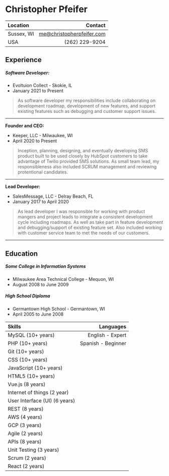 # Christopher Pfeifer

| Location | Contact |
| :------- | ------: |
| Sussex, WI | me@christopherpfeifer.com |
| USA | (262) 229-9204 |

## Experience

##### Software Developer:
* Evoltuion Collect - Skokie, IL
* January 2021 to Present
> As software developer my responsibilities include collaborating on development roadmap, development
of new features, and support existing features such as debugging and customer support issues.
----------

**Founder and CEO:**
* Keeper, LLC - Milwaukee, WI
* April 2020 to Present
> Inception, planning, designing, and eventually developing SMS product built to be used closely by
HubSpot customers to take advantage of Twilio provided SMS solutions. As small team lead, my
responsibleness also included SCRUM management and reviewing protentional candidates.
----------

**Lead Developer:**
* SalesMessage, LLC - Delray Beach, FL
* January 2017 to April 2020
> As lead developer I was responsible for working with product mangers and project leads to integrate
a consistent development cycle including roadmaps. As well as take part in feature development and
debugging/support of existing feature set. Also included working with customer service team to met the
needs of our customers.
----------

## Education

##### Some College in Information Systems
* Milwaukee Area Technical College - Mequon, WI
* August 2008 to June 2009

##### High School Diploma
* Germantown High School - Germantown, WI
* April 2005 to June 2008

| Skills | Languages |
|:-------|----------:|
| MySQL (10+ years) | English - Expert |
| PHP (10+ years) | Spanish - Beginner |
| Git (10+ years) ||
| CSS (10+ years) ||
| JavaScript (10+ years) ||
| HTML5 (10+ years) ||
| Vue.js (8 years) ||
| Internet of things (2 year) ||
| User Interface (UI) (6 years) ||
| REST (8 years) ||
| AWS (4 years) ||
| GCP (3 years) ||
| Agile (2 years) ||
| APIs (8 years) ||
| Unit Testing (3 years) ||
| Scrum (2 years) ||
| React (2 years) ||
